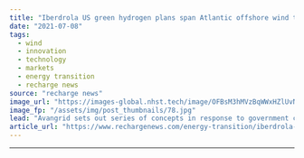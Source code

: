 ```yaml
---
title: "Iberdrola US green hydrogen plans span Atlantic offshore wind to Texas badlands"
date: "2021-07-08"
tags: 
  - wind
  - innovation
  - technology
  - markets
  - energy transition
  - recharge news
source: "recharge news"
image_url: "https://images-global.nhst.tech/image/OFBsM3hMVzBqWWxHZlUvNE1SOGp5Q1JiVUhOK2QyNXozQ3JQczhSUk14RT0=/nhst/binary/bf78b4efee8b4a0ffd47652473ad4d83"
image_fp: "/assets/img/post_thumbnails/78.jpg"
lead: "Avangrid sets out series of concepts in response to government call for input on large-scale renewable H2 production"
article_url: "https://www.rechargenews.com/energy-transition/iberdrola-us-green-hydrogen-plans-span-atlantic-offshore-wind-to-texas-badlands/2-1-1037706"
---
```


---
